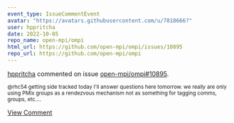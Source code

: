 ```yaml
---
event_type: IssueCommentEvent
avatar: "https://avatars.githubusercontent.com/u/7818666?"
user: hppritcha
date: 2022-10-05
repo_name: open-mpi/ompi
html_url: https://github.com/open-mpi/ompi/issues/10895
repo_url: https://github.com/open-mpi/ompi
---
```


<a href='https://github.com/hppritcha' target='_blank'>hppritcha</a> commented on issue <a href='https://github.com/open-mpi/ompi/issues/10895' target='_blank'>open-mpi/ompi#10895</a>.

<small>@rhc54 getting side tracked today I'll answer questions here tomorrow.  we really are only using PMIx groups as a rendezvous mechanism not as something for tagging comms, groups, etc....</small>

<a href='https://github.com/open-mpi/ompi/issues/10895' target='_blank'>View Comment</a>